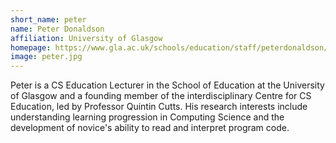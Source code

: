 ```yaml
---
short_name: peter
name: Peter Donaldson
affiliation: University of Glasgow
homepage: https://www.gla.ac.uk/schools/education/staff/peterdonaldson/
image: peter.jpg
---
```


Peter is a CS Education Lecturer in the School of Education at the University of Glasgow and a founding member of the interdisciplinary Centre for CS Education, led by Professor Quintin Cutts. His research interests include understanding learning progression in Computing Science and the development of novice's ability to read and interpret program code.

